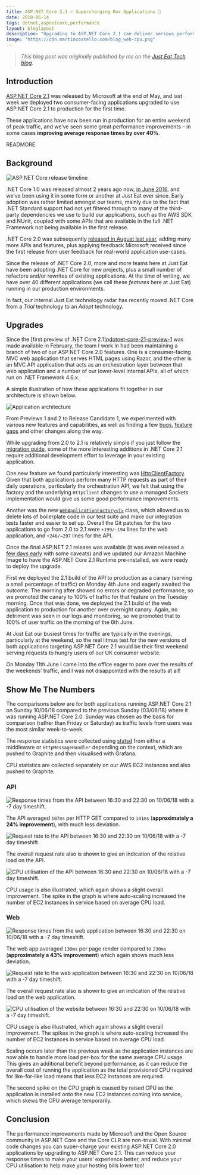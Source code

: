 ```yaml
---
title: ASP.NET Core 2.1 – Supercharging Our Applications 🚀
date: 2018-06-14
tags: dotnet,aspnetcore,performance
layout: bloglayout
description: "Upgrading to ASP.NET Core 2.1 can deliver serious performance improvements to your web applications as well as make you much more productive as a developer."
image: "https://cdn.martincostello.com/blog_web-cpu.png"
---
```


> _This blog post was originally published by me on the [Just Eat Tech blog][original-post]._

## Introduction

[ASP.NET Core 2.1][aspnet-core-21] was released by Microsoft at the end of May, and last week we deployed
two consumer-facing applications upgraded to use ASP.NET Core 2.1 to production for the first time.

These applications have now been run in production for an entire weekend of peak traffic, and we’ve seen
some great performance improvements – in some cases **improving average response times by over 40%**.

READMORE

## Background

<img class="img-fluid mx-auto d-block"
     src="https://cdn.martincostello.com/blog_aspnet-core-releases.png"
     alt="ASP.NET Core release timeline"
     title="ASP.NET Core release timeline">

.NET Core 1.0 was released almost 2 years ago now, [in June 2016][dotnet-core-10], and we’ve been using it
in some form or another at Just Eat ever since. Early adoption was rather limited amongst our teams, mainly
due to the fact that .NET Standard support had not yet filtered through to many of the third-party dependencies
we use to build our applications, such as the AWS SDK and NUnit, coupled with some APIs that are available in
the full .NET Framework not being available in the first release.

.NET Core 2.0 was subsequently [released in August last year][dotnet-core-20], adding many more APIs and
features, plus applying feedback Microsoft received since the first release from user feedback for real-world
application use-cases.

Since the release of .NET Core 2.0, more and more teams here at Just Eat have been adopting .NET Core for new
projects, plus a small number of refactors and/or rewrites of existing applications. At the time of writing, we
have over 40 different applications (we call these _features_ here at Just Eat) running in our production environments.

In fact, our internal Just Eat technology radar has recently moved .NET Core from a _Trial_ technology to an _Adopt_ technology.

## Upgrades

Since the [first preview of .NET Core 2.1]p[dotnet-core-21-preview-1] was made available in February, the team
I work in had been maintaining a branch of two of our ASP.NET Core 2.0 features. One is a consumer-facing MVC
web application that serves HTML pages using Razor, and the other is an MVC API application that acts as an
orchestration layer between that web application and a number of our lower-level internal APIs, all of which
run on .NET Framework 4.6.x.

A simple illustration of how these applications fit together in our architecture is shown below.

<img class="img-fluid mx-auto d-block"
     src="https://cdn.martincostello.com/blog_aws-network.png"
     alt="Application architecture"
     title="Application architecture">

From Previews 1 and 2 to Release Candidate 1, we experimented with various new features and capabilities, as
well as finding a few [bugs][bugs], [feature gaps][feature-gaps] and other changes along the way.

While upgrading from 2.0 to 2.1 is relatively simple if you just follow the [migration guide][migration-guide], some
of the more interesting additions in .NET Core 2.1 require additional development effort to leverage in your existing
application.

One new feature we found particularly interesting was [HttpClientFactory][httpclientfactory]. Given that both
applications perform many HTTP requests as part of their daily operations, particularly the orchestration API, we
felt that using the factory and the underlying `HttpClient` changes to use a managed Sockets implementation would
give us some good performance improvements.

Another was the new [`WebApplicationFactory<T>`][webapplicationfactory] class, which allowed us to delete lots of
boilerplate code in our test suite and make our integration tests faster and easier to set up. Overall the Git
patches for the two applications to go from 2.0 to 2.1 were `+199/−194` lines for the web application, and
`+246/−297` lines for the API.

Once the final ASP.NET 2.1 release was available (it was even released a [few days early][dotnet-core-21-early-access]
with some caveats) and we updated our Amazon Machine Image to have the ASP.NET Core 2.1 Runtime pre-installed, we
were ready to deploy the upgrade.

First we deployed the 2.1 build of the API to production as a canary (serving a small percentage of traffic) on
Monday 4th June and eagerly awaited the outcome. The morning after showed no errors or degraded performance, so
we promoted the canary to 100% of traffic for that feature on the Tuesday morning. Once that was done, we deployed
the 2.1 build of the web application to production for another over overnight canary. Again, no detriment was seen
in our logs and monitoring, so we promoted that to 100% of user traffic on the morning of the 6th June.

At Just Eat our busiest times for traffic are typically in the evenings, particularly at the weekend, so the real
litmus test for the new versions of both applications targeting ASP.NET Core 2.1 would be their first weekend serving
requests to hungry users of our UK consumer website.

On Monday 11th June I came into the office eager to pore over the results of the weekends’ traffic, and I was not
disappointed with the results at all!

## Show Me The Numbers

The comparisons below are for both applications running ASP.NET Core 2.1 on Sunday 10/06/18 compared to the previous
Sunday (03/06/18) where it was running ASP.NET Core 2.0. Sunday was chosen as the basis for comparison (rather than
Friday or Saturday) as traffic levels from users was the most similar week-to-week.

The response statistics were collected using [statsd][statsd] from either a middleware or `HttpMessageHandler` depending
on the context, which are pushed to Graphite and then visualised with Grafana.

CPU statistics are collected separately on our AWS EC2 instances and also pushed to Graphite.

### API

<img class="img-fluid mx-auto d-block"
     src="https://cdn.martincostello.com/blog_api-response-times.png"
     alt="Response times from the API between 16:30 and 22:30 on 10/06/18 with a -7 day timeshift."
     title="Response times from the API between 16:30 and 22:30 on 10/06/18 with a -7 day timeshift.">

The API averaged `107ms` per HTTP GET compared to `141ms` (**approximately a 24% improvement**), with much less deviation.

<img class="img-fluid mx-auto d-block"
     src="https://cdn.martincostello.com/blog_api-requests.png"
     alt="Request rate to the API between 16:30 and 22:30 on 10/06/18 with a -7 day timeshift."
     title="Request rate to the API between 16:30 and 22:30 on 10/06/18 with a -7 day timeshift.">

The overall request rate also is shown to give an indication of the relative load on the API.

<img class="img-fluid mx-auto d-block"
     src="https://cdn.martincostello.com/blog_api-cpu.png"
     alt="CPU utilisation of the API between 16:30 and 22:30 on 10/06/18 with a -7 day timeshift."
     title="CPU utilisation of the API between 16:30 and 22:30 on 10/06/18 with a -7 day timeshift.">

CPU usage is also illustrated, which again shows a slight overall improvement. The spike in the graph is where auto-scaling
increased the number of EC2 instances in service based on average CPU load.

### Web

<img class="img-fluid mx-auto d-block"
     src="https://cdn.martincostello.com/blog_web-response-times.png"
     alt="Response times from the web application between 16:30 and 22:30 on 10/06/18 with a -7 day timeshift."
     title="Response times from the web application between 16:30 and 22:30 on 10/06/18 with a -7 day timeshift.">

The web app averaged `130ms` per page render compared to `230ms` (**approximately a 43% improvement**) which again shows
much less deviation.

<img class="img-fluid mx-auto d-block"
     src="https://cdn.martincostello.com/blog_web-requests.png"
     alt="Request rate to the web application between 16:30 and 22:30 on 10/06/18 with a -7 day timeshift."
     title="Request rate to the web application between 16:30 and 22:30 on 10/06/18 with a -7 day timeshift.">

The overall request rate also is shown to give an indication of the relative load on the web application.

<img class="img-fluid mx-auto d-block"
     src="https://cdn.martincostello.com/blog_web-cpu.png"
     alt="CPU utilisation of the website between 16:30 and 22:30 on 10/06/18 with a -7 day timeshift."
     title="CPU utilisation of the website between 16:30 and 22:30 on 10/06/18 with a -7 day timeshift.">

CPU usage is also illustrated, which again shows a slight overall improvement. The spikes in the graph is where auto-scaling
increased the number of EC2 instances in service based on average CPU load.

Scaling occurs later than the previous week as the application instances are now able to handle more load per-box
for the same average CPU usage. This gives an additional benefit beyond performance, as it can reduce the overall
cost of running the application as the total provisioned CPU required for like-for-like load means that less EC2
instances are required.

The second spike on the CPU graph is caused by raised CPU as the application is installed onto the new EC2 instances coming
into service, which skews the CPU average temporarily.

## Conclusion

The performance improvements made by Microsoft and the Open Source community in ASP.NET Core and the Core CLR are
non-trivial. With minimal code changes you can super-charge your existing ASP.NET Core 2.0 applications by upgrading
to ASP.NET Core 2.1. This can reduce your response times to make your users’ experience better, and reduce your CPU
utilisation to help make your hosting bills lower too!

[aspnet-core-21]: https://devblogs.microsoft.com/dotnet/asp-net-core-2-1-0-now-available/
[bugs]: https://github.com/dotnet/sdk/issues/9367
[dotnet-core-10]: https://devblogs.microsoft.com/dotnet/announcing-net-core-1-0/
[dotnet-core-20]: https://devblogs.microsoft.com/dotnet/announcing-net-core-2-0/
[dotnet-core-21-early-access]: https://github.com/dotnet/aspnetcore/wiki/2.1.0-Early-Access-Downloads/e8f44a2b58299a1bc500b51baca5afb8d696f0f0
[dotnet-core-21-preview-1]: https://devblogs.microsoft.com/dotnet/announcing-net-core-2-1-preview-1/
[feature-gaps]: https://github.com/aspnet/Mvc/issues/7635
[httpclientfactory]: https://github.com/aspnet/HttpClientFactory
[migration-guide]: https://learn.microsoft.com/aspnet/core/migration/20_21
[original-post]: https://web.archive.org/web/20240422072816/https://tech.justeattakeaway.com/2018/06/14/aspnet-core-21-supercharging-our-applications/
[statsd]: https://github.com/justeattakeaway/JustEat.StatsD
[webapplicationfactory]: https://www.hanselman.com/blog/easier-functional-and-integration-testing-of-aspnet-core-applications
